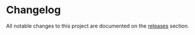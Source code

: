 # Changelog

All notable changes to this project are documented on the
[releases](https://github.com/battaglr/griss-cells/releases) section.
